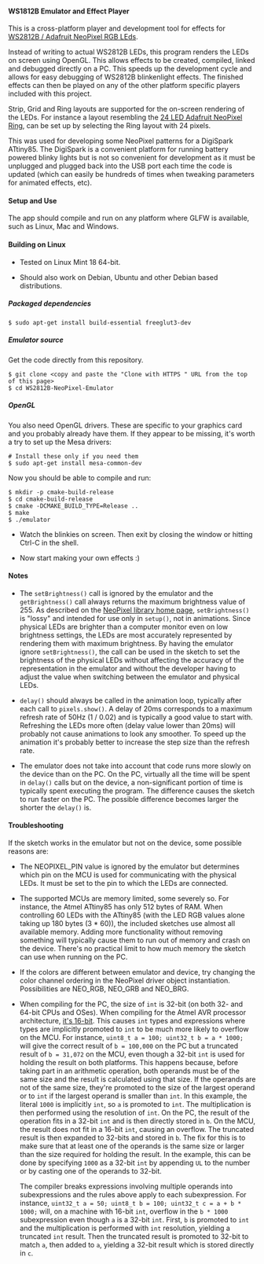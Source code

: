 #### WS1812B Emulator and Effect Player

This is a cross-platform player and development tool for effects for [WS2812B / Adafruit NeoPixel RGB LEds](https://www.adafruit.com/datasheets/WS2812B.pdf).
 
Instead of writing to actual WS2812B LEDs, this program renders the LEDs on screen using OpenGL. This allows effects to be created, compiled, linked and debugged directly on a PC. This speeds up the development cycle and allows for easy debugging of WS2812B blinkenlight effects. The finished effects can then be played on any of the other platform specific players included with this project.

Strip, Grid and Ring layouts are supported for the on-screen rendering of the LEDs. For instance a layout resembling the [24 LED Adafruit NeoPixel Ring](https://www.adafruit.com/products/1586), can be set up by selecting the Ring layout with 24 pixels.

This was used for developing some NeoPixel patterns for a DigiSpark ATtiny85. The DigiSpark is a convenient platform for running battery powered blinky lights but is not so convenient for development as it must be unplugged and plugged back into the USB port each time the code is updated (which can easily be hundreds of times when tweaking parameters for animated effects, etc). 

#### Setup and Use

The app should compile and run on any platform where GLFW is available, such as Linux, Mac and Windows.     

#### Building on Linux 

* Tested on Linux Mint 18 64-bit.

* Should also work on Debian, Ubuntu and other Debian based distributions. 

##### Packaged dependencies

    $ sudo apt-get install build-essential freeglut3-dev

##### Emulator source

Get the code directly from this repository.

    $ git clone <copy and paste the "Clone with HTTPS " URL from the top of this page>
    $ cd WS2812B-NeoPixel-Emulator

##### OpenGL

You also need OpenGL drivers. These are specific to your graphics card and you probably already have them. If they appear to be missing, it's worth a try to set up the Mesa drivers:

    # Install these only if you need them
    $ sudo apt-get install mesa-common-dev

Now you should be able to compile and run:

    $ mkdir -p cmake-build-release
    $ cd cmake-build-release
    $ cmake -DCMAKE_BUILD_TYPE=Release ..
    $ make
    $ ./emulator
    
* Watch the blinkies on screen. Then exit by closing the window or hitting Ctrl-C in the shell.

* Now start making your own effects :)

#### Notes

* The `setBrightness()` call is ignored by the emulator and the `getBrightness()` call always returns the maximum brightness value of 255. As described on the [NeoPixel library home page](https://learn.adafruit.com/adafruit-neopixel-uberguide/arduino-library), `setBrightness()` is "lossy" and intended for use only in `setup()`, not in animations. Since physical LEDs are brighter than a computer monitor even on low brightness settings, the LEDs are most accurately represented by rendering them with maximum brightness. By having the emulator ignore `setBrightness()`, the call can be used in the sketch to set the brightness of the physical LEDs without affecting the accuracy of the representation in the emulator and without the developer having to adjust the value when switching between the emulator and physical LEDs.

* `delay()` should always be called in the animation loop, typically after each call to `pixels.show()`. A delay of 20ms corresponds to a maximum refresh rate of 50Hz (1 / 0.02) and is typically a good value to start with. Refreshing the LEDs more often (delay value lower than 20ms) will probably not cause animations to look any smoother. To speed up the animation it's probably better to increase the step size than the refresh rate.     

* The emulator does not take into account that code runs more slowly on the device than on the PC. On the PC, virtually all the time will be spent in `delay()` calls but on the device, a non-significant portion of time is typically spent executing the program. The difference causes the sketch to run faster on the PC. The possible difference becomes larger the shorter the `delay()` is.

#### Troubleshooting
        
If the sketch works in the emulator but not on the device, some possible reasons are:
 
* The NEOPIXEL_PIN value is ignored by the emulator but determines which pin on the MCU is used for communicating with the physical LEDs. It must be set to the pin to which the LEDs are connected.
  
* The supported MCUs are memory limited, some severely so. For instance, the Atmel ATtiny85 has only 512 bytes of RAM. When controlling 60 LEDs with the ATtiny85 (with the LED RGB values alone taking up 180 bytes (3 * 60)), the included sketches use almost all available memory. Adding more functionality without removing something will typically cause them to run out of memory and crash on the device. There's no practical limit to how much memory the sketch can use when running on the PC.

* If the colors are different between emulator and device, try changing the color channel ordering in the NeoPixel driver object instantiation. Possibilities are NEO_RGB, NEO_GRB and NEO_BRG. 

* When compiling for the PC, the size of `int` is 32-bit (on both 32- and 64-bit CPUs and OSes). When compiling for the Atmel AVR processor architecture, [it's 16-bit](https://gcc.gnu.org/wiki/avr-gcc). This causes `int` types and expressions where types are implicitly promoted to `int` to be much more likely to overflow on the MCU. For instance, `uint8_t a = 100; uint32_t b = a * 1000;` will give the correct result of `b = 100,000` on the PC but a truncated result of `b = 31,072` on the MCU, even though a 32-bit `int` is used for holding the result on both platforms. This happens because, before taking part in an arithmetic operation, both operands must be of the same size and the result is calculated using that size. If the operands are not of the same size, they're promoted to the size of the largest operand or to `int` if the largest operand is smaller than `int`. In this example, the literal `1000` is implicitly `int`, so `a` is promoted to `int`. The multiplication is then performed using the resolution of `int`. On the PC, the result of the operation fits in a 32-bit `int` and is then directly stored in `b`. On the MCU, the result does not fit in a 16-bit `int`, causing an overflow. The truncated result is then expanded to 32-bits and stored in `b`. The fix for this is to make sure that at least one of the operands is the same size or larger than the size required for holding the result. In the example, this can be done by specifying `1000` as a 32-bit `int` by appending `UL` to the number or by casting one of the operands to 32-bit.

    The compiler breaks expressions involving multiple operands into subexpressions and the rules above apply to each subexpression. For instance, `uint32_t a = 50; uint8_t b = 100; uint32_t c = a + b * 1000;` will, on a machine with 16-bit `int`, overflow in the `b * 1000` subexpression even though `a` is a 32-bit `int`. First, `b` is promoted to `int` and the multiplication is performed with `int` resolution, yielding a truncated `int` result. Then the truncated result is promoted to 32-bit to match `a`, then added to `a`, yielding a 32-bit result which is stored directly in `c`.
